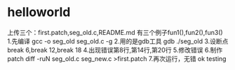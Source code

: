 helloworld
==========
上传三个：first.patch,seg_old.c,README.md
有三个例子fun1(),fun2(),fun3()
1.先编译 gcc -o seg_old seg_old.c -g
2.用的是gdb工具 gdb ./seg_old
3.设断点 break 6,break 12,break 18
4.出现错误第8行,第14行,第20行
5.修改错误
6.制作patch
  diff -ruN seg_old.c seg_new.c >first.patch
7.再次运行，无错
ok
testing
